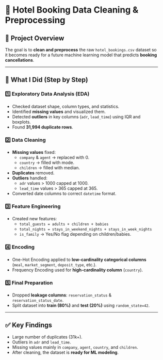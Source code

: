 # 🏨 Hotel Booking Data Cleaning & Preprocessing  

## 📌 Project Overview    
The goal is to **clean and preprocess** the raw `hotel_bookings.csv` dataset so it becomes ready for a future machine learning model that predicts **booking cancellations**.  

---

## 🔎 What I Did (Step by Step)  

### 1️⃣ Exploratory Data Analysis (EDA)  
- Checked dataset shape, column types, and statistics.  
- Identified **missing values** and visualized them.  
- Detected **outliers** in key columns (`adr`, `lead_time`) using IQR and boxplots.  
- Found **31,994 duplicate rows**.  

### 2️⃣ Data Cleaning  
- **Missing values** fixed:  
  - `company` & `agent` → replaced with 0.  
  - `country` → filled with mode.  
  - `children` → filled with median.  
- **Duplicates** removed.  
- **Outliers** handled:  
  - `adr` values > 1000 capped at 1000.  
  - `lead_time` values > 365 capped at 365.  
- Converted date columns to correct `datetime` format.  

### 3️⃣ Feature Engineering  
- Created new features:  
  - `total_guests = adults + children + babies`  
  - `total_nights = stays_in_weekend_nights + stays_in_week_nights`  
  - `is_family` → Yes/No flag depending on children/babies.  

### 4️⃣ Encoding  
- One-Hot Encoding applied to **low-cardinality categorical columns** (`meal`, `market_segment`, `deposit_type`, etc.).  
- Frequency Encoding used for **high-cardinality column** (`country`).  

### 5️⃣ Final Preparation  
- Dropped **leakage columns**: `reservation_status` & `reservation_status_date`.  
- Split dataset into **train (80%)** and **test (20%)** using `random_state=42`.  

---

## ✅ Key Findings  
- Large number of duplicates (31k+).  
- Outliers in `adr` and `lead_time`.  
- Missing values mainly in `company`, `agent`, `country`, and `children`.  
- After cleaning, the dataset is **ready for ML modeling**.  
 
